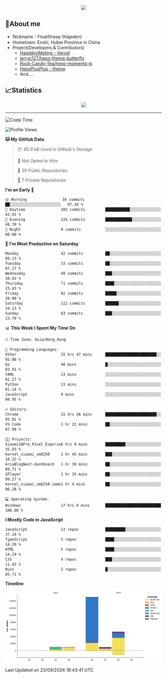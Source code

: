 <p align="center">
   <a href="https://git.io/typing-svg"><img src="https://readme-typing-svg.demolab.com?font=Fira+Code&pause=1000&color=F7DD11&center=true&vCenter=true&width=435&lines=Floating+in+the+clouds~;I'm+glad+to+meet+you+again" /></a>
</p>

## 🥱About me

- Nickname：FloatSheep (Hajeekn)
- Hometown: Enshi, Hubei Province in China
- Project(Developers & Contributors)
   - [Hajeekn/Meting - Vercel](https://github.com/hajeekn/vercel-meting)
   - [jerryc127/hexo-theme-butterfly](https://github.com/jerryc127/hexo-theme-butterfly)
   - [Rock-Candy-Tea/hexo-moments-js](https://github.com/Rock-Candy-Tea/hexo-moments-js)
   - [HexoPlusPlus - theme](https://github.com/HexoPlusPlus/HexoPlusPlus)
   - And....


## 📈Statistics

<div align="center">
<img src="https://github-readme-stats-git-masterrstaa-rickstaa.vercel.app/api?username=FloatSheep" />
</div>

---

<!--START_SECTION:waka-->
![Code Time](http://img.shields.io/badge/Code%20Time-189%20hrs%2027%20mins-blue)

![Profile Views](http://img.shields.io/badge/Profile%20Views-0-blue)

**🐱 My GitHub Data** 

> 📦 90.9 kB Used in GitHub's Storage 
 > 
> 🚫 Not Opted to Hire
 > 
> 📜 39 Public Repositories 
 > 
> 🔑 7 Private Repositories 
 > 
**I'm an Early 🐤** 

```text
🌞 Morning                34 commits          ██░░░░░░░░░░░░░░░░░░░░░░░   07.39 % 
🌆 Daytime                202 commits         ███████████░░░░░░░░░░░░░░   43.91 % 
🌃 Evening                224 commits         ████████████░░░░░░░░░░░░░   48.70 % 
🌙 Night                  0 commits           ░░░░░░░░░░░░░░░░░░░░░░░░░   00.00 % 
```
📅 **I'm Most Productive on Saturday** 

```text
Monday                   42 commits          ██░░░░░░░░░░░░░░░░░░░░░░░   09.13 % 
Tuesday                  33 commits          ██░░░░░░░░░░░░░░░░░░░░░░░   07.17 % 
Wednesday                48 commits          ███░░░░░░░░░░░░░░░░░░░░░░   10.43 % 
Thursday                 71 commits          ████░░░░░░░░░░░░░░░░░░░░░   15.43 % 
Friday                   92 commits          █████░░░░░░░░░░░░░░░░░░░░   20.00 % 
Saturday                 111 commits         ██████░░░░░░░░░░░░░░░░░░░   24.13 % 
Sunday                   63 commits          ███░░░░░░░░░░░░░░░░░░░░░░   13.70 % 
```


📊 **This Week I Spent My Time On** 

```text
🕑︎ Time Zone: Asia/Hong_Kong

💬 Programming Languages: 
Other                    15 hrs 47 mins      ███████████████████████░░   92.08 % 
Go                       40 mins             █░░░░░░░░░░░░░░░░░░░░░░░░   03.91 % 
YAML                     13 mins             ░░░░░░░░░░░░░░░░░░░░░░░░░   01.27 % 
Python                   11 mins             ░░░░░░░░░░░░░░░░░░░░░░░░░   01.14 % 
JavaScript               9 mins              ░░░░░░░░░░░░░░░░░░░░░░░░░   00.95 % 

🔥 Editors: 
Chrome                   15 hrs 46 mins      ███████████████████████░░   92.01 % 
VS Code                  1 hr 22 mins        ██░░░░░░░░░░░░░░░░░░░░░░░   07.99 % 

🐱‍💻 Projects: 
Xiaomi10Pro_Pixel_Experie6 hrs 9 mins        █████████░░░░░░░░░░░░░░░░   35.93 % 
kernel_xiaomi_sm8250     1 hr 45 mins        ███░░░░░░░░░░░░░░░░░░░░░░   10.22 % 
AriaBlogNext-dashboard   1 hr 39 mins        ██░░░░░░░░░░░░░░░░░░░░░░░   09.71 % 
SPlayer                  1 hr 35 mins        ██░░░░░░░░░░░░░░░░░░░░░░░   09.27 % 
kernel_xiaomi_sm8250-imme1 hr 4 mins         ██░░░░░░░░░░░░░░░░░░░░░░░   06.28 % 

💻 Operating System: 
Windows                  17 hrs 8 mins       █████████████████████████   100.00 % 
```

**I Mostly Code in JavaScript** 

```text
JavaScript               13 repos            █████████░░░░░░░░░░░░░░░░   37.14 % 
TypeScript               5 repos             ████░░░░░░░░░░░░░░░░░░░░░   14.29 % 
HTML                     5 repos             ████░░░░░░░░░░░░░░░░░░░░░   14.29 % 
CSS                      4 repos             ███░░░░░░░░░░░░░░░░░░░░░░   11.43 % 
Rust                     2 repos             █░░░░░░░░░░░░░░░░░░░░░░░░   05.71 % 
```



**Timeline**

![Lines of Code chart](https://raw.githubusercontent.com/FloatSheep/FloatSheep/main/assets/bar_graph.png)


 Last Updated on 23/09/2024 18:43:41 UTC
<!--END_SECTION:waka-->


